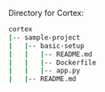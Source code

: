 Directory for Cortex:
```bash
cortex
|-- sample-project
|   |-- basic-setup
|   |   |-- README.md
|   |   |-- Dockerfile
|   |   |-- app.py
|   |-- README.md
```
